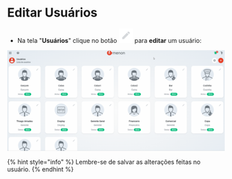 # Editar Usuários

* Na tela "**Usuários**" clique no botão ![](<../../.gitbook/assets/image (49).png>) para **editar** um usuário:

![](<../../.gitbook/assets/editar usuario.gif>)

{% hint style="info" %}
Lembre-se de salvar as alterações feitas no usuário.
{% endhint %}
